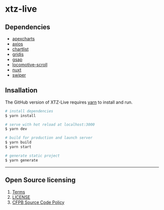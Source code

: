 # xtz-live

## Dependencies

- [apexcharts](https://apexcharts.com/)
- [axios](https://axios-http.com/)
- [chartlist](https://github.com/Yopadd/vue-chartist#readme)
- [gridjs](https://gridjs.io/)
- [gsap](https://greensock.com/)
- [locomotive-scroll](https://locomotivemtl.github.io/locomotive-scroll/)
- [nuxt](https://nuxtjs.org/)
- [swiper](https://swiperjs.com/)

## Insallation

The GitHub version of XTZ-Live requires [yarn](https://classic.yarnpkg.com/en/) to install and run.

```bash
# install dependencies
$ yarn install

# serve with hot reload at localhost:3000
$ yarn dev

# build for production and launch server
$ yarn build
$ yarn start

# generate static project
$ yarn generate
```

----

## Open Source licensing
1. [Terms](TERMS.md)
2. [LICENSE](LICENSE)
3. [CFPB Source Code Policy](https://github.com/cfpb/source-code-policy)
